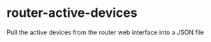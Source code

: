 router-active-devices
=====================

Pull the active devices from the router web interface into a JSON file
